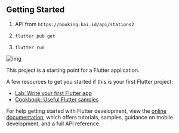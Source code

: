 ## Getting Started

1. API from `https://booking.kai.id/api/stations2`
2. ```shell
   flutter pub get
   ```
3. ```shell
   flutter run
   ```

![img](assets/1.png)



This project is a starting point for a Flutter application.

A few resources to get you started if this is your first Flutter project:

- [Lab: Write your first Flutter app](https://docs.flutter.dev/get-started/codelab)
- [Cookbook: Useful Flutter samples](https://docs.flutter.dev/cookbook)

For help getting started with Flutter development, view the
[online documentation](https://docs.flutter.dev/), which offers tutorials,
samples, guidance on mobile development, and a full API reference.
